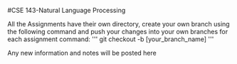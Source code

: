 #CSE 143-Natural Language Processing 

All the Assignments have their own directory, create your own branch using the following command and push your changes into your own branches for each assignment
command: 
'''
git checkout -b [your_branch_name]
'''

Any new information and notes will be posted here
